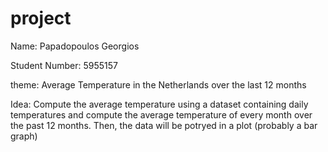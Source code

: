 # project
Name: Papadopoulos Georgios

Student Number: 5955157

theme: Average Temperature in the Netherlands over the last 12 months

Idea: Compute the average temperature using a dataset containing daily temperatures and compute the average temperature of every month over the past 12 months. Then, the data will be potryed in a plot (probably a bar graph)

